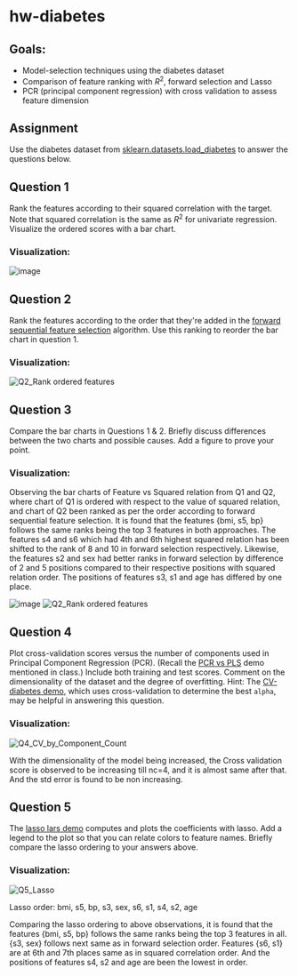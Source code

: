 # hw-diabetes

## Goals:

* Model-selection techniques using the diabetes dataset
* Comparison of feature ranking with $R^2$, forward selection and Lasso
* PCR (principal component regression) with cross validation to assess feature dimension

## Assignment

Use the diabetes dataset from [sklearn.datasets.load_diabetes](https://scikit-learn.org/stable/modules/generated/sklearn.datasets.load_diabetes.html) to answer the questions below.

## Question 1

Rank the features according to their squared correlation with the target. 
Note that squared correlation is the same as $R^2$ for univariate regression. 
Visualize the ordered scores with a bar chart.

### Visualization:
![image](https://user-images.githubusercontent.com/45035308/202631882-f7517733-b07c-48af-9f73-484caf4f1da1.png)


## Question 2

Rank the features according to the order that they're added in the [forward sequential feature selection](https://scikit-learn.org/stable/modules/generated/sklearn.feature_selection.SequentialFeatureSelector.html) algorithm. Use this ranking to reorder the bar chart in question 1.

### Visualization:
![Q2_Rank ordered features](https://user-images.githubusercontent.com/45035308/203200839-b5b80e82-1bb1-4d1b-ac8c-6fadc7c5fcb3.png)

## Question 3

Compare the bar charts in Questions 1 & 2.
Briefly discuss differences between the two charts and possible causes.
Add a figure to prove your point.

### Visualization:

Observing the bar charts of Feature vs Squared relation from Q1 and Q2, where chart of Q1 is ordered with respect to the value of squared relation, and chart of Q2 been ranked as per the order according to forward sequential feature selection. It is found that the features {bmi, s5, bp} follows the same ranks being the top 3 features in both approaches.
The features s4 and s6 which had 4th and 6th highest squared relation has been shifted to the rank of 8 and 10 in forward selection respectively.
Likewise, the features s2 and sex had better ranks in forward selection by difference of 2 and 5 positions compared to their respective positions with squared relation order.
The positions of features s3, s1 and age has differed by one place.

![image](https://user-images.githubusercontent.com/45035308/202631882-f7517733-b07c-48af-9f73-484caf4f1da1.png)
![Q2_Rank ordered features](https://user-images.githubusercontent.com/45035308/203200887-8a5586c1-6381-45cb-a397-2e0b9f4c9e39.png)


## Question 4

Plot cross-validation scores versus the number of components used in Principal Component Regression (PCR). 
(Recall the [PCR vs PLS](https://scikit-learn.org/stable/auto_examples/cross_decomposition/plot_pcr_vs_pls.html)
demo mentioned in class.)
Include both training and test scores.
Comment on the dimensionality of the dataset and the degree of overfitting.
Hint: The [CV-diabetes demo](https://scikit-learn.org/stable/auto_examples/exercises/plot_cv_diabetes.html),
which uses cross-validation to determine the best `alpha`, may be helpful in answering this question.

### Visualization:
![Q4_CV_by_Component_Count](https://user-images.githubusercontent.com/45035308/207253860-43823d7a-af55-4cc9-b4ce-733d9ca3157c.png)

With the dimensionality of the model being increased, the Cross validation score is observed to be increasing till nc=4, and it is almost same after that.
And the std error is found to be non increasing.


## Question 5

The [lasso lars demo](https://scikit-learn.org/stable/auto_examples/linear_model/plot_lasso_lars.html) computes and plots the coefficients with lasso. Add a legend to the plot so that you can relate colors to feature names. Briefly compare the lasso ordering to your answers above.

### Visualization:
![Q5_Lasso](https://user-images.githubusercontent.com/45035308/207253927-c8d1d413-3ad1-4fd4-acf6-ad3eea2ab266.png)

Lasso order: bmi, s5, bp, s3, sex, s6, s1, s4, s2, age

Comparing the lasso ordering to above observations, it is found that the features {bmi, s5, bp} follows the same ranks being the top 3 features in all. {s3, sex} follows next same as in forward selection order. Features {s6, s1} are at 6th and 7th places same as in squared correlation order. And the positions of features s4, s2 and age are been the lowest in order.


